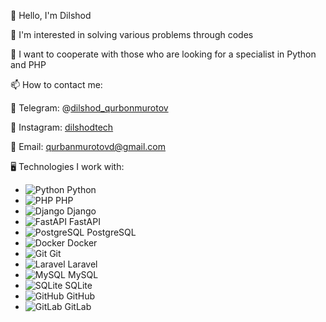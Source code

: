 👋 Hello, I'm Dilshod

👀 I'm interested in solving various problems through codes

💞️ I want to cooperate with those who are looking for a specialist in Python and PHP

📫 How to contact me:

📱 Telegram: @[dilshod_qurbonmurotov](https://t.me/dilshod_qurbonmurotov/)

📸 Instagram: [dilshodtech](https://www.instagram.com/dilshodtech/)

📧 Email: qurbanmurotovd@gmail.com

🖥️ Technologies I work with:

- ![Python](https://upload.wikimedia.org/wikipedia/commons/c/c3/Python-logo-notext.svg) Python
- ![PHP](https://upload.wikimedia.org/wikipedia/commons/2/27/PHP_logo.svg) PHP
- ![Django](https://upload.wikimedia.org/wikipedia/commons/7/75/Django_logo.svg) Django
- ![FastAPI](https://fastapi.tiangolo.com/img/logo/logo.svg) FastAPI
- ![PostgreSQL](https://upload.wikimedia.org/wikipedia/commons/2/29/Postgresql_elephant.svg) PostgreSQL
- ![Docker](https://upload.wikimedia.org/wikipedia/commons/a/a0/Docker_logo.svg) Docker
- ![Git](https://upload.wikimedia.org/wikipedia/commons/a/a7/Git-Logo.svg) Git
- ![Laravel](https://upload.wikimedia.org/wikipedia/commons/9/9a/Laravel_Logo.svg) Laravel
- ![MySQL](https://upload.wikimedia.org/wikipedia/commons/6/61/MySQL_logo.svg) MySQL
- ![SQLite](https://upload.wikimedia.org/wikipedia/commons/d/d7/SQLite370.svg) SQLite
- ![GitHub](https://upload.wikimedia.org/wikipedia/commons/9/91/Octicons-mark-github.svg) GitHub
- ![GitLab](https://upload.wikimedia.org/wikipedia/commons/7/75/GitLab_Logo.svg) GitLab


<!---
dilshodd1103/dilshodd1103 is a ✨ special ✨ repository because its `README.md` (this file) appears on your GitHub profile.
You can click the Preview link to take a look at your changes.
--->
